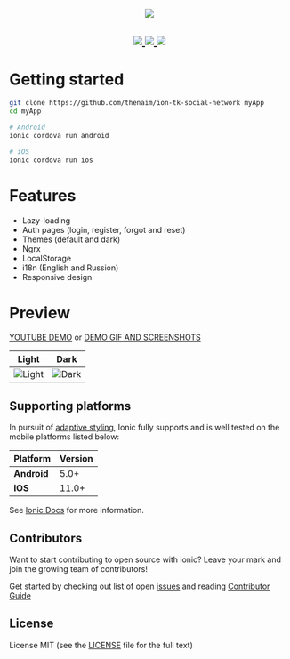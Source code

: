 <a href="https://github.com/thenaim/ion-tk-social-network">
  <p align="center">
    <img src="https://i.imgur.com/Abfa3cV.png">
  </p>
</a>

<h2 align="center">
  <a href="https://github.com/thenaim/ion-tk-social-network/releases">
    <img src="https://flat.badgen.net/github/release/thenaim/ion-tk-social-network">
  </a>
  <a href="https://github.com/thenaim/ion-tk-social-network/commits/master">
    <img src="https://flat.badgen.net/github/last-commit/thenaim/ion-tk-social-network">
  </a>
  <a href="https://github.com/thenaim/ion-tk-social-network/blob/master/LICENSE">
    <img src="https://flat.badgen.net/github/license/thenaim/ion-tk-social-network">
  </a>
</h2>

# Getting started

```bash
git clone https://github.com/thenaim/ion-tk-social-network myApp
cd myApp

# Android
ionic cordova run android

# iOS
ionic cordova run ios
```

# Features

- Lazy-loading
- Auth pages (login, register, forgot and reset)
- Themes (default and dark)
- Ngrx
- LocalStorage
- i18n (English and Russion)
- Responsive design

# Preview

[YOUTUBE DEMO](https://www.youtube.com/watch?v=GCs2TVZkC_U) or [DEMO GIF AND SCREENSHOTS](https://github.com/thenaim/ion-tk-social-network/blob/master/PREVIEW.md)

| Light  | Dark  |
| -----------------| -----|
| ![Light](https://i.imgur.com/XKCKrT8.png) | ![Dark](https://i.imgur.com/HT3ko7i.png) |

## Supporting platforms

In pursuit of [adaptive styling](https://ionicframework.com/docs/core-concepts/fundamentals#adaptive-styling), Ionic fully supports and is well tested on the mobile platforms listed below:

| Platform | Version |
| - | - |
| **Android** | 5.0+ |
| **iOS** | 11.0+ |

See [Ionic Docs](https://ionicframework.com/docs/reference/browser-support) for more information.

## Contributors

Want to start contributing to open source with ionic? Leave your mark and join the growing team of contributors!

Get started by checking out list of open [issues](https://github.com/thenaim/ion-tk-social-network/issues) and reading [Contributor Guide](https://github.com/thenaim/ion-tk-social-network/blob/master/CONTRIBUTING.md)

## License

License MIT (see the [LICENSE](https://github.com/thenaim/ion-tk-social-network/blob/master/LICENSE) file for the full text)
